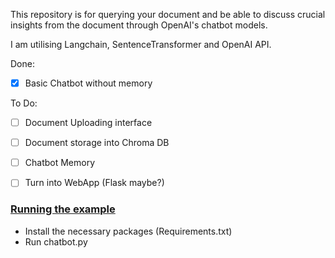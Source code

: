 This repository is for querying your document
and be able to discuss crucial insights from the document
through OpenAI's chatbot models.


I am utilising Langchain, SentenceTransformer and OpenAI API.

Done:
- [x] Basic Chatbot without memory

To Do:
- [ ] Document Uploading interface
- [ ] Document storage into Chroma DB
- [ ] Chatbot Memory
- [ ] Turn into WebApp (Flask maybe?)


### <u>Running the example</u>
- Install the necessary packages (Requirements.txt)
- Run chatbot.py



